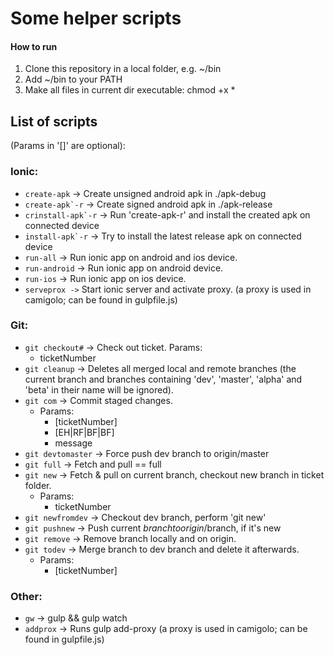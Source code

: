 # Some helper scripts

#### How to run

1. Clone this repository in a local folder, e.g. ~/bin
2. Add ~/bin to your PATH
3. Make all files in current dir executable: chmod +x *

## List of scripts
(Params in '[]' are optional):

### Ionic:
- ```create-apk``` -> Create unsigned android apk in ./apk-debug
- ```create-apk`-r``` -> Create signed android apk in ./apk-release
- ```crinstall-apk`-r``` -> Run 'create-apk-r' and install the created apk on connected device
- ```install-apk`-r``` -> Try to install the latest release apk on connected device
- ```run-all``` -> Run ionic app on android and ios device.
- ```run-android``` -> Run ionic app on android device.
- ```run-ios``` -> Run ionic app on ios device.
- ```serveprox ->``` Start ionic server and activate proxy. (a proxy is used in camigolo; can be found in gulpfile.js)

### Git:
- ```git checkout#``` -> Check out ticket. Params:
    - ticketNumber
- ```git cleanup``` -> Deletes all merged local and remote branches (the current branch and branches containing 'dev', 'master', 'alpha' and 'beta' in their name will be ignored).
- ```git com``` -> Commit staged changes.
    - Params:
        - [ticketNumber]
        - [EH|RF|BF|BF]
        - message
- ```git devtomaster``` -> Force push dev branch to origin/master
- ```git full``` -> Fetch and pull == full
- ```git new``` -> Fetch & pull on current branch, checkout new branch in ticket folder.
    - Params:
        - ticketNumber
- ```git newfromdev``` -> Checkout dev branch, perform 'git new'
- ```git pushnew``` -> Push current $branch to origin/$branch, if it's new
- ```git remove``` -> Remove branch locally and on origin.
- ```git todev``` -> Merge branch to dev branch and delete it afterwards.
    - Params:
        - [ticketNumber]

### Other:
- ```gw``` -> gulp && gulp watch
- ```addprox``` -> Runs gulp add-proxy (a proxy is used in camigolo; can be found in gulpfile.js)

